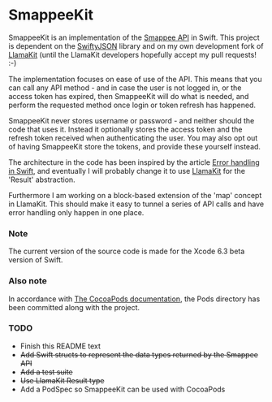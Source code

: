 # SmappeeKit
SmappeeKit is an implementation of the [Smappee API](https://smappee.atlassian.net/wiki/display/DEVAPI/SmappeeDevAPI+Home) in Swift.
This project is dependent on the [SwiftyJSON](https://github.com/SwiftyJSON/SwiftyJSON) library and on my own development fork of [LlamaKit](https://github.com/mortenbekditlevsen/LlamaKit) (until the LlamaKit developers hopefully accept my pull requests! :-)

The implementation focuses on ease of use of the API. This means that you can call any API method - and in case the user is not logged in, or the access token has expired, then SmappeeKit will do what is needed, and perform the requested method once login or token refresh has happened.

SmappeeKit never stores username or password - and neither should the code that uses it. Instead it optionally stores the access token and the refresh token received when authenticating the user. You may also opt out of having SmappeeKit store the tokens, and provide these yourself instead.

The architecture in the code has been inspired by the article [Error handling in Swift](http://nomothetis.svbtle.com/error-handling-in-swift), and eventually I will probably change it to use [LlamaKit](https://github.com/LlamaKit/LlamaKit) for the 'Result' abstraction.

Furthermore I am working on a block-based extension of the 'map' concept in LlamaKit. This should make it easy to tunnel a series of API calls and have error handling only happen in one place.

### Note ###
The current version of the source code is made for the Xcode 6.3 beta version of Swift.

### Also note ###
In accordance with [The CocoaPods documentation](http://guides.cocoapods.org/using/using-cocoapods.html#should-i-ignore-the-pods-directory-in-source-control), the Pods directory has been committed along with the project.

### TODO ###
* Finish this README text
* ~~Add Swift structs to represent the data types returned by the Smappee API~~
* ~~Add a test suite~~
* ~~Use LlamaKit Result type~~
* Add a PodSpec so SmappeeKit can be used with CocoaPods
